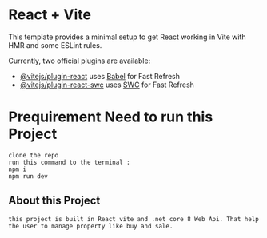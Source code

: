 # React + Vite

This template provides a minimal setup to get React working in Vite with HMR and some ESLint rules.

Currently, two official plugins are available:

- [@vitejs/plugin-react](https://github.com/vitejs/vite-plugin-react/blob/main/packages/plugin-react/README.md) uses [Babel](https://babeljs.io/) for Fast Refresh
- [@vitejs/plugin-react-swc](https://github.com/vitejs/vite-plugin-react-swc) uses [SWC](https://swc.rs/) for Fast Refresh


# Prequirement Need to run this Project
`````
clone the repo 
run this command to the terminal :
npm i 
npm run dev 

`````

## About this Project 
`````
this project is built in React vite and .net core 8 Web Api. That help the user to manage property like buy and sale.
`````
